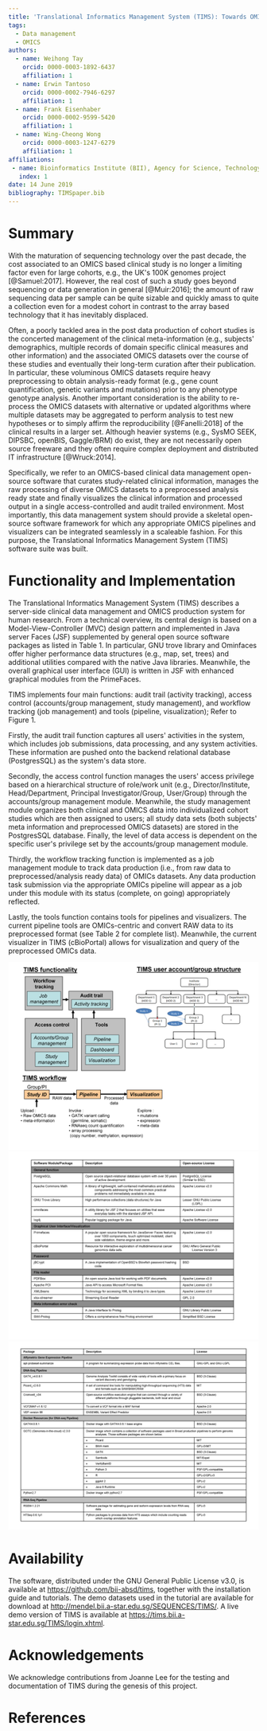 ```yaml
---
title: 'Translational Informatics Management System (TIMS): Towards OMICS based clinical data management for long term curation of clinical studies'
tags:
  - Data management
  - OMICS
authors:
  - name: Weihong Tay
    orcid: 0000-0003-1892-6437
    affiliation: 1
  - name: Erwin Tantoso
    orcid: 0000-0002-7946-6297
    affiliation: 1
  - name: Frank Eisenhaber
    orcid: 0000-0002-9599-5420
    affiliation: 1
  - name: Wing-Cheong Wong
    orcid: 0000-0003-1247-6279
    affiliation: 1
affiliations:
 - name: Bioinformatics Institute (BII), Agency for Science, Technology and Research  (A*STAR)
   index: 1
date: 14 June 2019
bibliography: TIMSpaper.bib
---
```


# Summary

With the maturation of sequencing technology over the past decade, the cost  associated to an OMICS based clinical study is no longer a limiting factor even for large cohorts, e.g., the UK's 100K genomes project [@Samuel:2017]. However, the real cost of such a study goes beyond sequencing or data generation in general [@Muir:2016]; the amount of raw sequencing data per sample can be quite sizable and quickly amass to quite a collection even for a modest cohort in contrast to the 
array based technology that it has inevitably displaced.

Often, a poorly tackled area in the post data production of cohort studies is the concerted management of the clinical meta-information (e.g., subjects' demographics, multiple records of domain specific clinical measures and other information) and the associated OMICS datasets over the course of these studies and eventually their long-term curation after their publication. In particular, these voluminous OMICS datasets require heavy preprocessing to obtain analysis-ready format (e.g., gene count quantification, genetic variants and mutations) prior to any phenotype genotype analysis. Another important consideration is the ability to re-process the OMICS datasets with alternative or updated algorithms where multiple datasets may be aggregated to perform analysis to test new hypotheses or to simply affirm the reproducibility [@Fanelli:2018] of the clinical results in a larger set. Although heavier systems (e.g., SysMO SEEK, DIPSBC, openBIS, Gaggle/BRM) do exist, they are not necessarily open source freeware and they often require complex deployment and distributed IT infrastructure [@Wruck:2014].

Specifically, we refer to an OMICS-based clinical data management open-source software that curates study-related clinical information, manages the raw processing of diverse OMICS datasets to a preprocessed analysis ready state and finally visualizes the clinical information and processed output in a single access-controlled and audit trailed environment. Most importantly, this data management system should provide a skeletal open-source software framework for which any appropriate OMICS pipelines and visualizers can be integrated seamlessly in a scaleable fashion. For this purpose, the Translational Informatics Management System (TIMS) software suite was built.

# Functionality and Implementation

The Translational Informatics Management System (TIMS) describes a server-side clinical data management and OMICS production system for human research. From a technical overview, its central design is based on a Model-View-Controller (MVC) design pattern and implemented in Java server Faces (JSF) supplemented by general open source software packages as listed in Table 1. In particular, GNU trove library and Ominfaces offer higher performance data structures (e.g., map, set, trees) and additional utilities compared with the native Java libraries. Meanwhile, the overall graphical user interface (GUI) is written in JSF with enhanced graphical modules from the PrimeFaces.

TIMS implements four main functions: audit trail (activity tracking), access control (accounts/group management, study management), and workflow tracking (job management) and tools (pipeline, visualization); Refer to Figure 1.

Firstly, the audit trail function captures all users' activities in the system, which includes job submissions, data processing, and any system activities. These information are pushed onto the backend relational database (PostgresSQL) as the system's data store.

Secondly, the access control function manages the users' access privilege based on a hierarchical structure of role/work unit (e.g., Director/Institute, Head/Department, Principal Investigator/Group, User/Group) through the accounts/group management module. Meanwhile, the study management module organizes both clinical and OMICS data into individualized cohort studies which are then assigned to users; all study data sets (both subjects' meta information and preprocessed OMICS datasets) are stored in the PostgresSQL database. Finally, the level of data access is dependent on the specific user's privilege set by the accounts/group management module.

Thirdly, the workflow tracking function is implemented as a job management module to track data production (i.e., from raw data to preprocessed/analysis ready data) of OMICs datasets. Any data production task submission via the appropriate OMICs pipeline will appear as a job under this module with its status (complete, on going) appropriately reflected.

Lastly, the tools function contains tools for pipelines and visualizers. The current pipeline tools are OMICs-centric and convert RAW data to its preprocessed format (see Table 2 for complete list). Meanwhile, the current visualizer in TIMS (cBioPortal) allows for visualization and query of the preprocessed OMICs data.

![Figure 1. TIMS functionality, workflow and user/group structure](TIMS-figure.png)
![Table 1. Java libraries used in TIMS ](TIMS-Table-Figure1.png)
![Table 2. OMICs pipeline tools available in TIMS](TIMS-Table-Figure2.png)

# Availability

The software, distributed under the GNU General Public License v3.0, is available at https://github.com/bii-absd/tims, together with the installation guide and tutorials. The demo datasets used in the tutorial are available for download at http://mendel.bii.a-star.edu.sg/SEQUENCES/TIMS/. A live demo version of TIMS is available at https://tims.bii.a-star.edu.sg/TIMS/login.xhtml.

# Acknowledgements

We acknowledge contributions from Joanne Lee for the testing and documentation of TIMS during the genesis of this project.

# References
